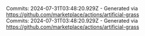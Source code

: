 Commits: 2024-07-31T03:48:20.929Z - Generated via https://github.com/marketplace/actions/artificial-grass
<br>
Commits: 2024-07-31T03:48:20.929Z - Generated via https://github.com/marketplace/actions/artificial-grass
<br>
